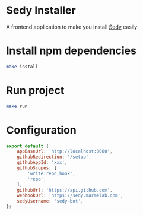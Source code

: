 # Sedy Installer
A frontend application to make you install [Sedy](../) easily

# Install npm dependencies

```bash
make install
```

# Run project

```bash
make run
```

# Configuration

```js
export default {
    appBaseUrl: 'http://localhost:8080',
    githubRedirection: '/setup',
    githubAppId: 'xxx',
    githubScopes: [
        'write:repo_hook',
        'repo',
    ],
    githubUrl: 'https://api.github.com',
    webhookUrl: 'https://sedy.marmelab.com',
    sedyUsername: 'sedy-bot',
};

```
